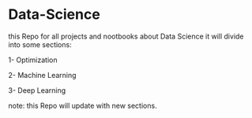 # Data-Science
this Repo for all projects and nootbooks about Data Science it will divide into some sections:

1- Optimization

2- Machine Learning

3- Deep Learning

note: this Repo will update with new sections.
